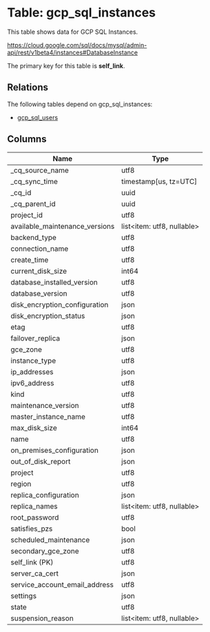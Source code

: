 # Table: gcp_sql_instances

This table shows data for GCP SQL Instances.

https://cloud.google.com/sql/docs/mysql/admin-api/rest/v1beta4/instances#DatabaseInstance

The primary key for this table is **self_link**.

## Relations

The following tables depend on gcp_sql_instances:
  - [gcp_sql_users](gcp_sql_users)

## Columns

| Name          | Type          |
| ------------- | ------------- |
|_cq_source_name|utf8|
|_cq_sync_time|timestamp[us, tz=UTC]|
|_cq_id|uuid|
|_cq_parent_id|uuid|
|project_id|utf8|
|available_maintenance_versions|list<item: utf8, nullable>|
|backend_type|utf8|
|connection_name|utf8|
|create_time|utf8|
|current_disk_size|int64|
|database_installed_version|utf8|
|database_version|utf8|
|disk_encryption_configuration|json|
|disk_encryption_status|json|
|etag|utf8|
|failover_replica|json|
|gce_zone|utf8|
|instance_type|utf8|
|ip_addresses|json|
|ipv6_address|utf8|
|kind|utf8|
|maintenance_version|utf8|
|master_instance_name|utf8|
|max_disk_size|int64|
|name|utf8|
|on_premises_configuration|json|
|out_of_disk_report|json|
|project|utf8|
|region|utf8|
|replica_configuration|json|
|replica_names|list<item: utf8, nullable>|
|root_password|utf8|
|satisfies_pzs|bool|
|scheduled_maintenance|json|
|secondary_gce_zone|utf8|
|self_link (PK)|utf8|
|server_ca_cert|json|
|service_account_email_address|utf8|
|settings|json|
|state|utf8|
|suspension_reason|list<item: utf8, nullable>|